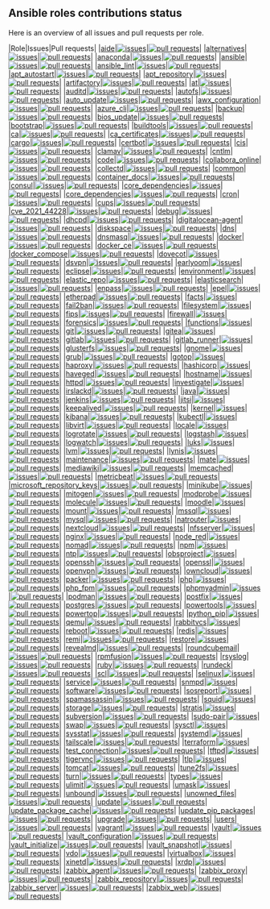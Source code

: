 ## Ansible roles contributions status

Here is an overview of all issues and pull requests per role.

|Role|Issues|Pull requests|
|[aide](https://galaxy.ansible.com/robertdebock/aide)|[![issues](https://img.shields.io/github/issues-raw/robertdebock/ansible-role-aide)](https://github.com/robertdebock/ansible-role-aide/issues)|[![pull requests](https://img.shields.io/github/issues-pr/robertdebock/ansible-role-aide)](https://github.com/robertdebock/ansible-role-aide/pulls)|
|[alternatives](https://galaxy.ansible.com/robertdebock/alternatives)|[![issues](https://img.shields.io/github/issues-raw/robertdebock/ansible-role-alternatives)](https://github.com/robertdebock/ansible-role-alternatives/issues)|[![pull requests](https://img.shields.io/github/issues-pr/robertdebock/ansible-role-alternatives)](https://github.com/robertdebock/ansible-role-alternatives/pulls)|
|[anaconda](https://galaxy.ansible.com/robertdebock/anaconda)|[![issues](https://img.shields.io/github/issues-raw/robertdebock/ansible-role-anaconda)](https://github.com/robertdebock/ansible-role-anaconda/issues)|[![pull requests](https://img.shields.io/github/issues-pr/robertdebock/ansible-role-anaconda)](https://github.com/robertdebock/ansible-role-anaconda/pulls)|
|[ansible](https://galaxy.ansible.com/robertdebock/ansible)|[![issues](https://img.shields.io/github/issues-raw/robertdebock/ansible-role-ansible)](https://github.com/robertdebock/ansible-role-ansible/issues)|[![pull requests](https://img.shields.io/github/issues-pr/robertdebock/ansible-role-ansible)](https://github.com/robertdebock/ansible-role-ansible/pulls)|
|[ansible_lint](https://galaxy.ansible.com/robertdebock/ansible_lint)|[![issues](https://img.shields.io/github/issues-raw/robertdebock/ansible-role-ansible_lint)](https://github.com/robertdebock/ansible-role-ansible_lint/issues)|[![pull requests](https://img.shields.io/github/issues-pr/robertdebock/ansible-role-ansible_lint)](https://github.com/robertdebock/ansible-role-ansible_lint/pulls)|
|[apt_autostart](https://galaxy.ansible.com/robertdebock/apt_autostart)|[![issues](https://img.shields.io/github/issues-raw/robertdebock/ansible-role-apt_autostart)](https://github.com/robertdebock/ansible-role-apt_autostart/issues)|[![pull requests](https://img.shields.io/github/issues-pr/robertdebock/ansible-role-apt_autostart)](https://github.com/robertdebock/ansible-role-apt_autostart/pulls)|
|[apt_repository](https://galaxy.ansible.com/robertdebock/apt_repository)|[![issues](https://img.shields.io/github/issues-raw/robertdebock/ansible-role-apt_repository)](https://github.com/robertdebock/ansible-role-apt_repository/issues)|[![pull requests](https://img.shields.io/github/issues-pr/robertdebock/ansible-role-apt_repository)](https://github.com/robertdebock/ansible-role-apt_repository/pulls)|
|[artifactory](https://galaxy.ansible.com/robertdebock/artifactory)|[![issues](https://img.shields.io/github/issues-raw/robertdebock/ansible-role-artifactory)](https://github.com/robertdebock/ansible-role-artifactory/issues)|[![pull requests](https://img.shields.io/github/issues-pr/robertdebock/ansible-role-artifactory)](https://github.com/robertdebock/ansible-role-artifactory/pulls)|
|[at](https://galaxy.ansible.com/robertdebock/at)|[![issues](https://img.shields.io/github/issues-raw/robertdebock/ansible-role-at)](https://github.com/robertdebock/ansible-role-at/issues)|[![pull requests](https://img.shields.io/github/issues-pr/robertdebock/ansible-role-at)](https://github.com/robertdebock/ansible-role-at/pulls)|
|[auditd](https://galaxy.ansible.com/robertdebock/auditd)|[![issues](https://img.shields.io/github/issues-raw/robertdebock/ansible-role-auditd)](https://github.com/robertdebock/ansible-role-auditd/issues)|[![pull requests](https://img.shields.io/github/issues-pr/robertdebock/ansible-role-auditd)](https://github.com/robertdebock/ansible-role-auditd/pulls)|
|[autofs](https://galaxy.ansible.com/robertdebock/autofs)|[![issues](https://img.shields.io/github/issues-raw/robertdebock/ansible-role-autofs)](https://github.com/robertdebock/ansible-role-autofs/issues)|[![pull requests](https://img.shields.io/github/issues-pr/robertdebock/ansible-role-autofs)](https://github.com/robertdebock/ansible-role-autofs/pulls)|
|[auto_update](https://galaxy.ansible.com/robertdebock/auto_update)|[![issues](https://img.shields.io/github/issues-raw/robertdebock/ansible-role-auto_update)](https://github.com/robertdebock/ansible-role-auto_update/issues)|[![pull requests](https://img.shields.io/github/issues-pr/robertdebock/ansible-role-auto_update)](https://github.com/robertdebock/ansible-role-auto_update/pulls)|
|[awx_configuration](https://galaxy.ansible.com/robertdebock/awx_configuration)|[![issues](https://img.shields.io/github/issues-raw/robertdebock/ansible-role-awx_configuration)](https://github.com/robertdebock/ansible-role-awx_configuration/issues)|[![pull requests](https://img.shields.io/github/issues-pr/robertdebock/ansible-role-awx_configuration)](https://github.com/robertdebock/ansible-role-awx_configuration/pulls)|
|[azure_cli](https://galaxy.ansible.com/robertdebock/azure_cli)|[![issues](https://img.shields.io/github/issues-raw/robertdebock/ansible-role-azure_cli)](https://github.com/robertdebock/ansible-role-azure_cli/issues)|[![pull requests](https://img.shields.io/github/issues-pr/robertdebock/ansible-role-azure_cli)](https://github.com/robertdebock/ansible-role-azure_cli/pulls)|
|[backup](https://galaxy.ansible.com/robertdebock/backup)|[![issues](https://img.shields.io/github/issues-raw/robertdebock/ansible-role-backup)](https://github.com/robertdebock/ansible-role-backup/issues)|[![pull requests](https://img.shields.io/github/issues-pr/robertdebock/ansible-role-backup)](https://github.com/robertdebock/ansible-role-backup/pulls)|
|[bios_update](https://galaxy.ansible.com/robertdebock/bios_update)|[![issues](https://img.shields.io/github/issues-raw/robertdebock/ansible-role-bios_update)](https://github.com/robertdebock/ansible-role-bios_update/issues)|[![pull requests](https://img.shields.io/github/issues-pr/robertdebock/ansible-role-bios_update)](https://github.com/robertdebock/ansible-role-bios_update/pulls)|
|[bootstrap](https://galaxy.ansible.com/robertdebock/bootstrap)|[![issues](https://img.shields.io/github/issues-raw/robertdebock/ansible-role-bootstrap)](https://github.com/robertdebock/ansible-role-bootstrap/issues)|[![pull requests](https://img.shields.io/github/issues-pr/robertdebock/ansible-role-bootstrap)](https://github.com/robertdebock/ansible-role-bootstrap/pulls)|
|[buildtools](https://galaxy.ansible.com/robertdebock/buildtools)|[![issues](https://img.shields.io/github/issues-raw/robertdebock/ansible-role-buildtools)](https://github.com/robertdebock/ansible-role-buildtools/issues)|[![pull requests](https://img.shields.io/github/issues-pr/robertdebock/ansible-role-buildtools)](https://github.com/robertdebock/ansible-role-buildtools/pulls)|
|[ca](https://galaxy.ansible.com/robertdebock/ca)|[![issues](https://img.shields.io/github/issues-raw/robertdebock/ansible-role-ca)](https://github.com/robertdebock/ansible-role-ca/issues)|[![pull requests](https://img.shields.io/github/issues-pr/robertdebock/ansible-role-ca)](https://github.com/robertdebock/ansible-role-ca/pulls)|
|[ca_certificates](https://galaxy.ansible.com/robertdebock/ca_certificates)|[![issues](https://img.shields.io/github/issues-raw/robertdebock/ansible-role-ca_certificates)](https://github.com/robertdebock/ansible-role-ca_certificates/issues)|[![pull requests](https://img.shields.io/github/issues-pr/robertdebock/ansible-role-ca_certificates)](https://github.com/robertdebock/ansible-role-ca_certificates/pulls)|
|[cargo](https://galaxy.ansible.com/robertdebock/cargo)|[![issues](https://img.shields.io/github/issues-raw/robertdebock/ansible-role-cargo)](https://github.com/robertdebock/ansible-role-cargo/issues)|[![pull requests](https://img.shields.io/github/issues-pr/robertdebock/ansible-role-cargo)](https://github.com/robertdebock/ansible-role-cargo/pulls)|
|[certbot](https://galaxy.ansible.com/robertdebock/certbot)|[![issues](https://img.shields.io/github/issues-raw/robertdebock/ansible-role-certbot)](https://github.com/robertdebock/ansible-role-certbot/issues)|[![pull requests](https://img.shields.io/github/issues-pr/robertdebock/ansible-role-certbot)](https://github.com/robertdebock/ansible-role-certbot/pulls)|
|[cis](https://galaxy.ansible.com/robertdebock/cis)|[![issues](https://img.shields.io/github/issues-raw/robertdebock/ansible-role-cis)](https://github.com/robertdebock/ansible-role-cis/issues)|[![pull requests](https://img.shields.io/github/issues-pr/robertdebock/ansible-role-cis)](https://github.com/robertdebock/ansible-role-cis/pulls)|
|[clamav](https://galaxy.ansible.com/robertdebock/clamav)|[![issues](https://img.shields.io/github/issues-raw/robertdebock/ansible-role-clamav)](https://github.com/robertdebock/ansible-role-clamav/issues)|[![pull requests](https://img.shields.io/github/issues-pr/robertdebock/ansible-role-clamav)](https://github.com/robertdebock/ansible-role-clamav/pulls)|
|[cntlm](https://galaxy.ansible.com/robertdebock/cntlm)|[![issues](https://img.shields.io/github/issues-raw/robertdebock/ansible-role-cntlm)](https://github.com/robertdebock/ansible-role-cntlm/issues)|[![pull requests](https://img.shields.io/github/issues-pr/robertdebock/ansible-role-cntlm)](https://github.com/robertdebock/ansible-role-cntlm/pulls)|
|[code](https://galaxy.ansible.com/robertdebock/code)|[![issues](https://img.shields.io/github/issues-raw/robertdebock/ansible-role-code)](https://github.com/robertdebock/ansible-role-code/issues)|[![pull requests](https://img.shields.io/github/issues-pr/robertdebock/ansible-role-code)](https://github.com/robertdebock/ansible-role-code/pulls)|
|[collabora_online](https://galaxy.ansible.com/robertdebock/collabora_online)|[![issues](https://img.shields.io/github/issues-raw/robertdebock/ansible-role-collabora_online)](https://github.com/robertdebock/ansible-role-collabora_online/issues)|[![pull requests](https://img.shields.io/github/issues-pr/robertdebock/ansible-role-collabora_online)](https://github.com/robertdebock/ansible-role-collabora_online/pulls)|
|[collectd](https://galaxy.ansible.com/robertdebock/collectd)|[![issues](https://img.shields.io/github/issues-raw/robertdebock/ansible-role-collectd)](https://github.com/robertdebock/ansible-role-collectd/issues)|[![pull requests](https://img.shields.io/github/issues-pr/robertdebock/ansible-role-collectd)](https://github.com/robertdebock/ansible-role-collectd/pulls)|
|[common](https://galaxy.ansible.com/robertdebock/common)|[![issues](https://img.shields.io/github/issues-raw/robertdebock/ansible-role-common)](https://github.com/robertdebock/ansible-role-common/issues)|[![pull requests](https://img.shields.io/github/issues-pr/robertdebock/ansible-role-common)](https://github.com/robertdebock/ansible-role-common/pulls)|
|[container_docs](https://galaxy.ansible.com/robertdebock/container_docs)|[![issues](https://img.shields.io/github/issues-raw/robertdebock/ansible-role-container_docs)](https://github.com/robertdebock/ansible-role-container_docs/issues)|[![pull requests](https://img.shields.io/github/issues-pr/robertdebock/ansible-role-container_docs)](https://github.com/robertdebock/ansible-role-container_docs/pulls)|
|[consul](https://galaxy.ansible.com/robertdebock/consul)|[![issues](https://img.shields.io/github/issues-raw/robertdebock/ansible-role-consul)](https://github.com/robertdebock/ansible-role-consul/issues)|[![pull requests](https://img.shields.io/github/issues-pr/robertdebock/ansible-role-consul)](https://github.com/robertdebock/ansible-role-consul/pulls)|
|[core_dependencies](https://galaxy.ansible.com/robertdebock/core_dependencies)|[![issues](https://img.shields.io/github/issues-raw/robertdebock/ansible-role-core_dependencies)](https://github.com/robertdebock/ansible-role-core_dependencies/issues)|[![pull requests](https://img.shields.io/github/issues-pr/robertdebock/ansible-role-core_dependencies)](https://github.com/robertdebock/ansible-role-core_dependencies/pulls)|
|[core_dependencies](https://galaxy.ansible.com/robertdebock/core_dependencies)|[![issues](https://img.shields.io/github/issues-raw/robertdebock/ansible-role-core_dependencies)](https://github.com/robertdebock/ansible-role-core_dependencies/issues)|[![pull requests](https://img.shields.io/github/issues-pr/robertdebock/ansible-role-core_dependencies)](https://github.com/robertdebock/ansible-role-core_dependencies/pulls)|
|[cron](https://galaxy.ansible.com/robertdebock/cron)|[![issues](https://img.shields.io/github/issues-raw/robertdebock/ansible-role-cron)](https://github.com/robertdebock/ansible-role-cron/issues)|[![pull requests](https://img.shields.io/github/issues-pr/robertdebock/ansible-role-cron)](https://github.com/robertdebock/ansible-role-cron/pulls)|
|[cups](https://galaxy.ansible.com/robertdebock/cups)|[![issues](https://img.shields.io/github/issues-raw/robertdebock/ansible-role-cups)](https://github.com/robertdebock/ansible-role-cups/issues)|[![pull requests](https://img.shields.io/github/issues-pr/robertdebock/ansible-role-cups)](https://github.com/robertdebock/ansible-role-cups/pulls)|
|[cve_2021_44228](https://galaxy.ansible.com/robertdebock/cve_2021_44228)|[![issues](https://img.shields.io/github/issues-raw/robertdebock/ansible-role-cve_2021_44228)](https://github.com/robertdebock/ansible-role-cve_2021_44228/issues)|[![pull requests](https://img.shields.io/github/issues-pr/robertdebock/ansible-role-cve_2021_44228)](https://github.com/robertdebock/ansible-role-cve_2021_44228/pulls)|
|[debug](https://galaxy.ansible.com/robertdebock/debug)|[![issues](https://img.shields.io/github/issues-raw/robertdebock/ansible-role-debug)](https://github.com/robertdebock/ansible-role-debug/issues)|[![pull requests](https://img.shields.io/github/issues-pr/robertdebock/ansible-role-debug)](https://github.com/robertdebock/ansible-role-debug/pulls)|
|[dhcpd](https://galaxy.ansible.com/robertdebock/dhcpd)|[![issues](https://img.shields.io/github/issues-raw/robertdebock/ansible-role-dhcpd)](https://github.com/robertdebock/ansible-role-dhcpd/issues)|[![pull requests](https://img.shields.io/github/issues-pr/robertdebock/ansible-role-dhcpd)](https://github.com/robertdebock/ansible-role-dhcpd/pulls)|
|[digitalocean-agent](https://galaxy.ansible.com/robertdebock/digitalocean-agent)|[![issues](https://img.shields.io/github/issues-raw/robertdebock/ansible-role-digitalocean-agent)](https://github.com/robertdebock/ansible-role-digitalocean-agent/issues)|[![pull requests](https://img.shields.io/github/issues-pr/robertdebock/ansible-role-digitalocean-agent)](https://github.com/robertdebock/ansible-role-digitalocean-agent/pulls)|
|[diskspace](https://galaxy.ansible.com/robertdebock/diskspace)|[![issues](https://img.shields.io/github/issues-raw/robertdebock/ansible-role-diskspace)](https://github.com/robertdebock/ansible-role-diskspace/issues)|[![pull requests](https://img.shields.io/github/issues-pr/robertdebock/ansible-role-diskspace)](https://github.com/robertdebock/ansible-role-diskspace/pulls)|
|[dns](https://galaxy.ansible.com/robertdebock/dns)|[![issues](https://img.shields.io/github/issues-raw/robertdebock/ansible-role-dns)](https://github.com/robertdebock/ansible-role-dns/issues)|[![pull requests](https://img.shields.io/github/issues-pr/robertdebock/ansible-role-dns)](https://github.com/robertdebock/ansible-role-dns/pulls)|
|[dnsmasq](https://galaxy.ansible.com/robertdebock/dnsmasq)|[![issues](https://img.shields.io/github/issues-raw/robertdebock/ansible-role-dnsmasq)](https://github.com/robertdebock/ansible-role-dnsmasq/issues)|[![pull requests](https://img.shields.io/github/issues-pr/robertdebock/ansible-role-dnsmasq)](https://github.com/robertdebock/ansible-role-dnsmasq/pulls)|
|[docker](https://galaxy.ansible.com/robertdebock/docker)|[![issues](https://img.shields.io/github/issues-raw/robertdebock/ansible-role-docker)](https://github.com/robertdebock/ansible-role-docker/issues)|[![pull requests](https://img.shields.io/github/issues-pr/robertdebock/ansible-role-docker)](https://github.com/robertdebock/ansible-role-docker/pulls)|
|[docker_ce](https://galaxy.ansible.com/robertdebock/docker_ce)|[![issues](https://img.shields.io/github/issues-raw/robertdebock/ansible-role-docker_ce)](https://github.com/robertdebock/ansible-role-docker_ce/issues)|[![pull requests](https://img.shields.io/github/issues-pr/robertdebock/ansible-role-docker_ce)](https://github.com/robertdebock/ansible-role-docker_ce/pulls)|
|[docker_compose](https://galaxy.ansible.com/robertdebock/docker_compose)|[![issues](https://img.shields.io/github/issues-raw/robertdebock/ansible-role-docker_compose)](https://github.com/robertdebock/ansible-role-docker_compose/issues)|[![pull requests](https://img.shields.io/github/issues-pr/robertdebock/ansible-role-docker_compose)](https://github.com/robertdebock/ansible-role-docker_compose/pulls)|
|[dovecot](https://galaxy.ansible.com/robertdebock/dovecot)|[![issues](https://img.shields.io/github/issues-raw/robertdebock/ansible-role-dovecot)](https://github.com/robertdebock/ansible-role-dovecot/issues)|[![pull requests](https://img.shields.io/github/issues-pr/robertdebock/ansible-role-dovecot)](https://github.com/robertdebock/ansible-role-dovecot/pulls)|
|[dsvpn](https://galaxy.ansible.com/robertdebock/dsvpn)|[![issues](https://img.shields.io/github/issues-raw/robertdebock/ansible-role-dsvpn)](https://github.com/robertdebock/ansible-role-dsvpn/issues)|[![pull requests](https://img.shields.io/github/issues-pr/robertdebock/ansible-role-dsvpn)](https://github.com/robertdebock/ansible-role-dsvpn/pulls)|
|[earlyoom](https://galaxy.ansible.com/robertdebock/earlyoom)|[![issues](https://img.shields.io/github/issues-raw/robertdebock/ansible-role-earlyoom)](https://github.com/robertdebock/ansible-role-earlyoom/issues)|[![pull requests](https://img.shields.io/github/issues-pr/robertdebock/ansible-role-earlyoom)](https://github.com/robertdebock/ansible-role-earlyoom/pulls)|
|[eclipse](https://galaxy.ansible.com/robertdebock/eclipse)|[![issues](https://img.shields.io/github/issues-raw/robertdebock/ansible-role-eclipse)](https://github.com/robertdebock/ansible-role-eclipse/issues)|[![pull requests](https://img.shields.io/github/issues-pr/robertdebock/ansible-role-eclipse)](https://github.com/robertdebock/ansible-role-eclipse/pulls)|
|[environment](https://galaxy.ansible.com/robertdebock/environment)|[![issues](https://img.shields.io/github/issues-raw/robertdebock/ansible-role-environment)](https://github.com/robertdebock/ansible-role-environment/issues)|[![pull requests](https://img.shields.io/github/issues-pr/robertdebock/ansible-role-environment)](https://github.com/robertdebock/ansible-role-environment/pulls)|
|[elastic_repo](https://galaxy.ansible.com/robertdebock/elastic_repo)|[![issues](https://img.shields.io/github/issues-raw/robertdebock/ansible-role-elastic_repo)](https://github.com/robertdebock/ansible-role-elastic_repo/issues)|[![pull requests](https://img.shields.io/github/issues-pr/robertdebock/ansible-role-elastic_repo)](https://github.com/robertdebock/ansible-role-elastic_repo/pulls)|
|[elasticsearch](https://galaxy.ansible.com/robertdebock/elasticsearch)|[![issues](https://img.shields.io/github/issues-raw/robertdebock/ansible-role-elasticsearch)](https://github.com/robertdebock/ansible-role-elasticsearch/issues)|[![pull requests](https://img.shields.io/github/issues-pr/robertdebock/ansible-role-elasticsearch)](https://github.com/robertdebock/ansible-role-elasticsearch/pulls)|
|[enpass](https://galaxy.ansible.com/robertdebock/enpass)|[![issues](https://img.shields.io/github/issues-raw/robertdebock/ansible-role-enpass)](https://github.com/robertdebock/ansible-role-enpass/issues)|[![pull requests](https://img.shields.io/github/issues-pr/robertdebock/ansible-role-enpass)](https://github.com/robertdebock/ansible-role-enpass/pulls)|
|[epel](https://galaxy.ansible.com/robertdebock/epel)|[![issues](https://img.shields.io/github/issues-raw/robertdebock/ansible-role-epel)](https://github.com/robertdebock/ansible-role-epel/issues)|[![pull requests](https://img.shields.io/github/issues-pr/robertdebock/ansible-role-epel)](https://github.com/robertdebock/ansible-role-epel/pulls)|
|[etherpad](https://galaxy.ansible.com/robertdebock/etherpad)|[![issues](https://img.shields.io/github/issues-raw/robertdebock/ansible-role-etherpad)](https://github.com/robertdebock/ansible-role-etherpad/issues)|[![pull requests](https://img.shields.io/github/issues-pr/robertdebock/ansible-role-etherpad)](https://github.com/robertdebock/ansible-role-etherpad/pulls)|
|[facts](https://galaxy.ansible.com/robertdebock/facts)|[![issues](https://img.shields.io/github/issues-raw/robertdebock/ansible-role-facts)](https://github.com/robertdebock/ansible-role-facts/issues)|[![pull requests](https://img.shields.io/github/issues-pr/robertdebock/ansible-role-facts)](https://github.com/robertdebock/ansible-role-facts/pulls)|
|[fail2ban](https://galaxy.ansible.com/robertdebock/fail2ban)|[![issues](https://img.shields.io/github/issues-raw/robertdebock/ansible-role-fail2ban)](https://github.com/robertdebock/ansible-role-fail2ban/issues)|[![pull requests](https://img.shields.io/github/issues-pr/robertdebock/ansible-role-fail2ban)](https://github.com/robertdebock/ansible-role-fail2ban/pulls)|
|[filesystem](https://galaxy.ansible.com/robertdebock/filesystem)|[![issues](https://img.shields.io/github/issues-raw/robertdebock/ansible-role-filesystem)](https://github.com/robertdebock/ansible-role-filesystem/issues)|[![pull requests](https://img.shields.io/github/issues-pr/robertdebock/ansible-role-filesystem)](https://github.com/robertdebock/ansible-role-filesystem/pulls)|
|[fips](https://galaxy.ansible.com/robertdebock/fips)|[![issues](https://img.shields.io/github/issues-raw/robertdebock/ansible-role-fips)](https://github.com/robertdebock/ansible-role-fips/issues)|[![pull requests](https://img.shields.io/github/issues-pr/robertdebock/ansible-role-fips)](https://github.com/robertdebock/ansible-role-fips/pulls)|
|[firewall](https://galaxy.ansible.com/robertdebock/firewall)|[![issues](https://img.shields.io/github/issues-raw/robertdebock/ansible-role-firewall)](https://github.com/robertdebock/ansible-role-firewall/issues)|[![pull requests](https://img.shields.io/github/issues-pr/robertdebock/ansible-role-firewall)](https://github.com/robertdebock/ansible-role-firewall/pulls)|
|[forensics](https://galaxy.ansible.com/robertdebock/forensics)|[![issues](https://img.shields.io/github/issues-raw/robertdebock/ansible-role-forensics)](https://github.com/robertdebock/ansible-role-forensics/issues)|[![pull requests](https://img.shields.io/github/issues-pr/robertdebock/ansible-role-forensics)](https://github.com/robertdebock/ansible-role-forensics/pulls)|
|[functions](https://galaxy.ansible.com/robertdebock/functions)|[![issues](https://img.shields.io/github/issues-raw/robertdebock/ansible-role-functions)](https://github.com/robertdebock/ansible-role-functions/issues)|[![pull requests](https://img.shields.io/github/issues-pr/robertdebock/ansible-role-functions)](https://github.com/robertdebock/ansible-role-functions/pulls)|
|[git](https://galaxy.ansible.com/robertdebock/git)|[![issues](https://img.shields.io/github/issues-raw/robertdebock/ansible-role-git)](https://github.com/robertdebock/ansible-role-git/issues)|[![pull requests](https://img.shields.io/github/issues-pr/robertdebock/ansible-role-git)](https://github.com/robertdebock/ansible-role-git/pulls)|
|[gitea](https://galaxy.ansible.com/robertdebock/gitea)|[![issues](https://img.shields.io/github/issues-raw/robertdebock/ansible-role-gitea)](https://github.com/robertdebock/ansible-role-gitea/issues)|[![pull requests](https://img.shields.io/github/issues-pr/robertdebock/ansible-role-gitea)](https://github.com/robertdebock/ansible-role-gitea/pulls)|
|[gitlab](https://galaxy.ansible.com/robertdebock/gitlab)|[![issues](https://img.shields.io/github/issues-raw/robertdebock/ansible-role-gitlab)](https://github.com/robertdebock/ansible-role-gitlab/issues)|[![pull requests](https://img.shields.io/github/issues-pr/robertdebock/ansible-role-gitlab)](https://github.com/robertdebock/ansible-role-gitlab/pulls)|
|[gitlab_runner](https://galaxy.ansible.com/robertdebock/gitlab_runner)|[![issues](https://img.shields.io/github/issues-raw/robertdebock/ansible-role-gitlab_runner)](https://github.com/robertdebock/ansible-role-gitlab_runner/issues)|[![pull requests](https://img.shields.io/github/issues-pr/robertdebock/ansible-role-gitlab_runner)](https://github.com/robertdebock/ansible-role-gitlab_runner/pulls)|
|[glusterfs](https://galaxy.ansible.com/robertdebock/glusterfs)|[![issues](https://img.shields.io/github/issues-raw/robertdebock/ansible-role-glusterfs)](https://github.com/robertdebock/ansible-role-glusterfs/issues)|[![pull requests](https://img.shields.io/github/issues-pr/robertdebock/ansible-role-glusterfs)](https://github.com/robertdebock/ansible-role-glusterfs/pulls)|
|[gnome](https://galaxy.ansible.com/robertdebock/gnome)|[![issues](https://img.shields.io/github/issues-raw/robertdebock/ansible-role-gnome)](https://github.com/robertdebock/ansible-role-gnome/issues)|[![pull requests](https://img.shields.io/github/issues-pr/robertdebock/ansible-role-gnome)](https://github.com/robertdebock/ansible-role-gnome/pulls)|
|[grub](https://galaxy.ansible.com/robertdebock/grub)|[![issues](https://img.shields.io/github/issues-raw/robertdebock/ansible-role-grub)](https://github.com/robertdebock/ansible-role-grub/issues)|[![pull requests](https://img.shields.io/github/issues-pr/robertdebock/ansible-role-grub)](https://github.com/robertdebock/ansible-role-grub/pulls)|
|[gotop](https://galaxy.ansible.com/robertdebock/gotop)|[![issues](https://img.shields.io/github/issues-raw/robertdebock/ansible-role-gotop)](https://github.com/robertdebock/ansible-role-gotop/issues)|[![pull requests](https://img.shields.io/github/issues-pr/robertdebock/ansible-role-gotop)](https://github.com/robertdebock/ansible-role-gotop/pulls)|
|[haproxy](https://galaxy.ansible.com/robertdebock/haproxy)|[![issues](https://img.shields.io/github/issues-raw/robertdebock/ansible-role-haproxy)](https://github.com/robertdebock/ansible-role-haproxy/issues)|[![pull requests](https://img.shields.io/github/issues-pr/robertdebock/ansible-role-haproxy)](https://github.com/robertdebock/ansible-role-haproxy/pulls)|
|[hashicorp](https://galaxy.ansible.com/robertdebock/hashicorp)|[![issues](https://img.shields.io/github/issues-raw/robertdebock/ansible-role-hashicorp)](https://github.com/robertdebock/ansible-role-hashicorp/issues)|[![pull requests](https://img.shields.io/github/issues-pr/robertdebock/ansible-role-hashicorp)](https://github.com/robertdebock/ansible-role-hashicorp/pulls)|
|[haveged](https://galaxy.ansible.com/robertdebock/haveged)|[![issues](https://img.shields.io/github/issues-raw/robertdebock/ansible-role-haveged)](https://github.com/robertdebock/ansible-role-haveged/issues)|[![pull requests](https://img.shields.io/github/issues-pr/robertdebock/ansible-role-haveged)](https://github.com/robertdebock/ansible-role-haveged/pulls)|
|[hostname](https://galaxy.ansible.com/robertdebock/hostname)|[![issues](https://img.shields.io/github/issues-raw/robertdebock/ansible-role-hostname)](https://github.com/robertdebock/ansible-role-hostname/issues)|[![pull requests](https://img.shields.io/github/issues-pr/robertdebock/ansible-role-hostname)](https://github.com/robertdebock/ansible-role-hostname/pulls)|
|[httpd](https://galaxy.ansible.com/robertdebock/httpd)|[![issues](https://img.shields.io/github/issues-raw/robertdebock/ansible-role-httpd)](https://github.com/robertdebock/ansible-role-httpd/issues)|[![pull requests](https://img.shields.io/github/issues-pr/robertdebock/ansible-role-httpd)](https://github.com/robertdebock/ansible-role-httpd/pulls)|
|[investigate](https://galaxy.ansible.com/robertdebock/investigate)|[![issues](https://img.shields.io/github/issues-raw/robertdebock/ansible-role-investigate)](https://github.com/robertdebock/ansible-role-investigate/issues)|[![pull requests](https://img.shields.io/github/issues-pr/robertdebock/ansible-role-investigate)](https://github.com/robertdebock/ansible-role-investigate/pulls)|
|[irslackd](https://galaxy.ansible.com/robertdebock/irslackd)|[![issues](https://img.shields.io/github/issues-raw/robertdebock/ansible-role-irslackd)](https://github.com/robertdebock/ansible-role-irslackd/issues)|[![pull requests](https://img.shields.io/github/issues-pr/robertdebock/ansible-role-irslackd)](https://github.com/robertdebock/ansible-role-irslackd/pulls)|
|[java](https://galaxy.ansible.com/robertdebock/java)|[![issues](https://img.shields.io/github/issues-raw/robertdebock/ansible-role-java)](https://github.com/robertdebock/ansible-role-java/issues)|[![pull requests](https://img.shields.io/github/issues-pr/robertdebock/ansible-role-java)](https://github.com/robertdebock/ansible-role-java/pulls)|
|[jenkins](https://galaxy.ansible.com/robertdebock/jenkins)|[![issues](https://img.shields.io/github/issues-raw/robertdebock/ansible-role-jenkins)](https://github.com/robertdebock/ansible-role-jenkins/issues)|[![pull requests](https://img.shields.io/github/issues-pr/robertdebock/ansible-role-jenkins)](https://github.com/robertdebock/ansible-role-jenkins/pulls)|
|[jitsi](https://galaxy.ansible.com/robertdebock/jitsi)|[![issues](https://img.shields.io/github/issues-raw/robertdebock/ansible-role-jitsi)](https://github.com/robertdebock/ansible-role-jitsi/issues)|[![pull requests](https://img.shields.io/github/issues-pr/robertdebock/ansible-role-jitsi)](https://github.com/robertdebock/ansible-role-jitsi/pulls)|
|[keepalived](https://galaxy.ansible.com/robertdebock/keepalived)|[![issues](https://img.shields.io/github/issues-raw/robertdebock/ansible-role-keepalived)](https://github.com/robertdebock/ansible-role-keepalived/issues)|[![pull requests](https://img.shields.io/github/issues-pr/robertdebock/ansible-role-keepalived)](https://github.com/robertdebock/ansible-role-keepalived/pulls)|
|[kernel](https://galaxy.ansible.com/robertdebock/kernel)|[![issues](https://img.shields.io/github/issues-raw/robertdebock/ansible-role-kernel)](https://github.com/robertdebock/ansible-role-kernel/issues)|[![pull requests](https://img.shields.io/github/issues-pr/robertdebock/ansible-role-kernel)](https://github.com/robertdebock/ansible-role-kernel/pulls)|
|[kibana](https://galaxy.ansible.com/robertdebock/kibana)|[![issues](https://img.shields.io/github/issues-raw/robertdebock/ansible-role-kibana)](https://github.com/robertdebock/ansible-role-kibana/issues)|[![pull requests](https://img.shields.io/github/issues-pr/robertdebock/ansible-role-kibana)](https://github.com/robertdebock/ansible-role-kibana/pulls)|
|[kubectl](https://galaxy.ansible.com/robertdebock/kubectl)|[![issues](https://img.shields.io/github/issues-raw/robertdebock/ansible-role-kubectl)](https://github.com/robertdebock/ansible-role-kubectl/issues)|[![pull requests](https://img.shields.io/github/issues-pr/robertdebock/ansible-role-kubectl)](https://github.com/robertdebock/ansible-role-kubectl/pulls)|
|[libvirt](https://galaxy.ansible.com/robertdebock/libvirt)|[![issues](https://img.shields.io/github/issues-raw/robertdebock/ansible-role-libvirt)](https://github.com/robertdebock/ansible-role-libvirt/issues)|[![pull requests](https://img.shields.io/github/issues-pr/robertdebock/ansible-role-libvirt)](https://github.com/robertdebock/ansible-role-libvirt/pulls)|
|[locale](https://galaxy.ansible.com/robertdebock/locale)|[![issues](https://img.shields.io/github/issues-raw/robertdebock/ansible-role-locale)](https://github.com/robertdebock/ansible-role-locale/issues)|[![pull requests](https://img.shields.io/github/issues-pr/robertdebock/ansible-role-locale)](https://github.com/robertdebock/ansible-role-locale/pulls)|
|[logrotate](https://galaxy.ansible.com/robertdebock/logrotate)|[![issues](https://img.shields.io/github/issues-raw/robertdebock/ansible-role-logrotate)](https://github.com/robertdebock/ansible-role-logrotate/issues)|[![pull requests](https://img.shields.io/github/issues-pr/robertdebock/ansible-role-logrotate)](https://github.com/robertdebock/ansible-role-logrotate/pulls)|
|[logstash](https://galaxy.ansible.com/robertdebock/logstash)|[![issues](https://img.shields.io/github/issues-raw/robertdebock/ansible-role-logstash)](https://github.com/robertdebock/ansible-role-logstash/issues)|[![pull requests](https://img.shields.io/github/issues-pr/robertdebock/ansible-role-logstash)](https://github.com/robertdebock/ansible-role-logstash/pulls)|
|[logwatch](https://galaxy.ansible.com/robertdebock/logwatch)|[![issues](https://img.shields.io/github/issues-raw/robertdebock/ansible-role-logwatch)](https://github.com/robertdebock/ansible-role-logwatch/issues)|[![pull requests](https://img.shields.io/github/issues-pr/robertdebock/ansible-role-logwatch)](https://github.com/robertdebock/ansible-role-logwatch/pulls)|
|[luks](https://galaxy.ansible.com/robertdebock/luks)|[![issues](https://img.shields.io/github/issues-raw/robertdebock/ansible-role-luks)](https://github.com/robertdebock/ansible-role-luks/issues)|[![pull requests](https://img.shields.io/github/issues-pr/robertdebock/ansible-role-luks)](https://github.com/robertdebock/ansible-role-luks/pulls)|
|[lvm](https://galaxy.ansible.com/robertdebock/lvm)|[![issues](https://img.shields.io/github/issues-raw/robertdebock/ansible-role-lvm)](https://github.com/robertdebock/ansible-role-lvm/issues)|[![pull requests](https://img.shields.io/github/issues-pr/robertdebock/ansible-role-lvm)](https://github.com/robertdebock/ansible-role-lvm/pulls)|
|[lynis](https://galaxy.ansible.com/robertdebock/lynis)|[![issues](https://img.shields.io/github/issues-raw/robertdebock/ansible-role-lynis)](https://github.com/robertdebock/ansible-role-lynis/issues)|[![pull requests](https://img.shields.io/github/issues-pr/robertdebock/ansible-role-lynis)](https://github.com/robertdebock/ansible-role-lynis/pulls)|
|[maintenance](https://galaxy.ansible.com/robertdebock/maintenance)|[![issues](https://img.shields.io/github/issues-raw/robertdebock/ansible-role-maintenance)](https://github.com/robertdebock/ansible-role-maintenance/issues)|[![pull requests](https://img.shields.io/github/issues-pr/robertdebock/ansible-role-maintenance)](https://github.com/robertdebock/ansible-role-maintenance/pulls)|
|[mate](https://galaxy.ansible.com/robertdebock/mate)|[![issues](https://img.shields.io/github/issues-raw/robertdebock/ansible-role-mate)](https://github.com/robertdebock/ansible-role-mate/issues)|[![pull requests](https://img.shields.io/github/issues-pr/robertdebock/ansible-role-maintenance)](https://github.com/robertdebock/ansible-role-mate/pulls)|
|[mediawiki](https://galaxy.ansible.com/robertdebock/mediawiki)|[![issues](https://img.shields.io/github/issues-raw/robertdebock/ansible-role-mediawiki)](https://github.com/robertdebock/ansible-role-mediawiki/issues)|[![pull requests](https://img.shields.io/github/issues-pr/robertdebock/ansible-role-mediawiki)](https://github.com/robertdebock/ansible-role-mediawiki/pulls)|
|[memcached](https://galaxy.ansible.com/robertdebock/memcached)|[![issues](https://img.shields.io/github/issues-raw/robertdebock/ansible-role-memcached)](https://github.com/robertdebock/ansible-role-memcached/issues)|[![pull requests](https://img.shields.io/github/issues-pr/robertdebock/ansible-role-memcached)](https://github.com/robertdebock/ansible-role-memcached/pulls)|
|[metricbeat](https://galaxy.ansible.com/robertdebock/metricbeat)|[![issues](https://img.shields.io/github/issues-raw/robertdebock/ansible-role-metricbeat)](https://github.com/robertdebock/ansible-role-metricbeat/issues)|[![pull requests](https://img.shields.io/github/issues-pr/robertdebock/ansible-role-metricbeat)](https://github.com/robertdebock/ansible-role-metricbeat/pulls)|
|[microsoft_repository_keys](https://galaxy.ansible.com/robertdebock/microsoft_repository_keys)|[![issues](https://img.shields.io/github/issues-raw/robertdebock/ansible-role-microsoft_repository_keys)](https://github.com/robertdebock/ansible-role-microsoft_repository_keys/issues)|[![pull requests](https://img.shields.io/github/issues-pr/robertdebock/ansible-role-microsoft_repository_keys)](https://github.com/robertdebock/ansible-role-microsoft_repository_keys/pulls)|
|[minikube](https://galaxy.ansible.com/robertdebock/minikube)|[![issues](https://img.shields.io/github/issues-raw/robertdebock/ansible-role-minikube)](https://github.com/robertdebock/ansible-role-minikube/issues)|[![pull requests](https://img.shields.io/github/issues-pr/robertdebock/ansible-role-minikube)](https://github.com/robertdebock/ansible-role-minikube/pulls)|
|[mitogen](https://galaxy.ansible.com/robertdebock/mitogen)|[![issues](https://img.shields.io/github/issues-raw/robertdebock/ansible-role-mitogen)](https://github.com/robertdebock/ansible-role-mitogen/issues)|[![pull requests](https://img.shields.io/github/issues-pr/robertdebock/ansible-role-mitogen)](https://github.com/robertdebock/ansible-role-mitogen/pulls)|
|[modprobe](https://galaxy.ansible.com/robertdebock/modprobe)|[![issues](https://img.shields.io/github/issues-raw/robertdebock/ansible-role-modprobe)](https://github.com/robertdebock/ansible-role-modprobe/issues)|[![pull requests](https://img.shields.io/github/issues-pr/robertdebock/ansible-role-modprobe)](https://github.com/robertdebock/ansible-role-modprobe/pulls)|
|[molecule](https://galaxy.ansible.com/robertdebock/molecule)|[![issues](https://img.shields.io/github/issues-raw/robertdebock/ansible-role-molecule)](https://github.com/robertdebock/ansible-role-molecule/issues)|[![pull requests](https://img.shields.io/github/issues-pr/robertdebock/ansible-role-molecule)](https://github.com/robertdebock/ansible-role-molecule/pulls)|
|[moodle](https://galaxy.ansible.com/robertdebock/moodle)|[![issues](https://img.shields.io/github/issues-raw/robertdebock/ansible-role-moodle)](https://github.com/robertdebock/ansible-role-moodle/issues)|[![pull requests](https://img.shields.io/github/issues-pr/robertdebock/ansible-role-moodle)](https://github.com/robertdebock/ansible-role-moodle/pulls)|
|[mount](https://galaxy.ansible.com/robertdebock/mount)|[![issues](https://img.shields.io/github/issues-raw/robertdebock/ansible-role-mount)](https://github.com/robertdebock/ansible-role-mount/issues)|[![pull requests](https://img.shields.io/github/issues-pr/robertdebock/ansible-role-mount)](https://github.com/robertdebock/ansible-role-mount/pulls)|
|[mssql](https://galaxy.ansible.com/robertdebock/mssql)|[![issues](https://img.shields.io/github/issues-raw/robertdebock/ansible-role-mssql)](https://github.com/robertdebock/ansible-role-mssql/issues)|[![pull requests](https://img.shields.io/github/issues-pr/robertdebock/ansible-role-mssql)](https://github.com/robertdebock/ansible-role-mssql/pulls)|
|[mysql](https://galaxy.ansible.com/robertdebock/mysql)|[![issues](https://img.shields.io/github/issues-raw/robertdebock/ansible-role-mysql)](https://github.com/robertdebock/ansible-role-mysql/issues)|[![pull requests](https://img.shields.io/github/issues-pr/robertdebock/ansible-role-mysql)](https://github.com/robertdebock/ansible-role-mysql/pulls)|
|[natrouter](https://galaxy.ansible.com/robertdebock/natrouter)|[![issues](https://img.shields.io/github/issues-raw/robertdebock/ansible-role-natrouter)](https://github.com/robertdebock/ansible-role-natrouter/issues)|[![pull requests](https://img.shields.io/github/issues-pr/robertdebock/ansible-role-natrouter)](https://github.com/robertdebock/ansible-role-natrouter/pulls)|
|[nextcloud](https://galaxy.ansible.com/robertdebock/nextcloud)|[![issues](https://img.shields.io/github/issues-raw/robertdebock/ansible-role-nextcloud)](https://github.com/robertdebock/ansible-role-nextcloud/issues)|[![pull requests](https://img.shields.io/github/issues-pr/robertdebock/ansible-role-nextcloud)](https://github.com/robertdebock/ansible-role-nextcloud/pulls)|
|[nfsserver](https://galaxy.ansible.com/robertdebock/nfsserver)|[![issues](https://img.shields.io/github/issues-raw/robertdebock/ansible-role-nfsserver)](https://github.com/robertdebock/ansible-role-nfsserver/issues)|[![pull requests](https://img.shields.io/github/issues-pr/robertdebock/ansible-role-nfsserver)](https://github.com/robertdebock/ansible-role-nfsserver/pulls)|
|[nginx](https://galaxy.ansible.com/robertdebock/nginx)|[![issues](https://img.shields.io/github/issues-raw/robertdebock/ansible-role-nginx)](https://github.com/robertdebock/ansible-role-nginx/issues)|[![pull requests](https://img.shields.io/github/issues-pr/robertdebock/ansible-role-nginx)](https://github.com/robertdebock/ansible-role-nginx/pulls)|
|[node_red](https://galaxy.ansible.com/robertdebock/node_red)|[![issues](https://img.shields.io/github/issues-raw/robertdebock/ansible-role-node_red)](https://github.com/robertdebock/ansible-role-node_red/issues)|[![pull requests](https://img.shields.io/github/issues-pr/robertdebock/ansible-role-node_red)](https://github.com/robertdebock/ansible-role-node_red/pulls)|
|[nomad](https://galaxy.ansible.com/robertdebock/nomad)|[![issues](https://img.shields.io/github/issues-raw/robertdebock/ansible-role-nomad)](https://github.com/robertdebock/ansible-role-nomad/issues)|[![pull requests](https://img.shields.io/github/issues-pr/robertdebock/ansible-role-nomad)](https://github.com/robertdebock/ansible-role-nomad/pulls)|
|[npm](https://galaxy.ansible.com/robertdebock/npm)|[![issues](https://img.shields.io/github/issues-raw/robertdebock/ansible-role-npm)](https://github.com/robertdebock/ansible-role-npm/issues)|[![pull requests](https://img.shields.io/github/issues-pr/robertdebock/ansible-role-npm)](https://github.com/robertdebock/ansible-role-npm/pulls)|
|[ntp](https://galaxy.ansible.com/robertdebock/ntp)|[![issues](https://img.shields.io/github/issues-raw/robertdebock/ansible-role-ntp)](https://github.com/robertdebock/ansible-role-ntp/issues)|[![pull requests](https://img.shields.io/github/issues-pr/robertdebock/ansible-role-ntp)](https://github.com/robertdebock/ansible-role-ntp/pulls)|
|[obsproject](https://galaxy.ansible.com/robertdebock/obsproject)|[![issues](https://img.shields.io/github/issues-raw/robertdebock/ansible-role-obsproject)](https://github.com/robertdebock/ansible-role-obsproject/issues)|[![pull requests](https://img.shields.io/github/issues-pr/robertdebock/ansible-role-obsproject)](https://github.com/robertdebock/ansible-role-obsproject/pulls)|
|[openssh](https://galaxy.ansible.com/robertdebock/openssh)|[![issues](https://img.shields.io/github/issues-raw/robertdebock/ansible-role-openssh)](https://github.com/robertdebock/ansible-role-openssh/issues)|[![pull requests](https://img.shields.io/github/issues-pr/robertdebock/ansible-role-openssh)](https://github.com/robertdebock/ansible-role-openssh/pulls)|
|[openssl](https://galaxy.ansible.com/robertdebock/openssl)|[![issues](https://img.shields.io/github/issues-raw/robertdebock/ansible-role-openssl)](https://github.com/robertdebock/ansible-role-openssl/issues)|[![pull requests](https://img.shields.io/github/issues-pr/robertdebock/ansible-role-openssl)](https://github.com/robertdebock/ansible-role-openssl/pulls)|
|[openvpn](https://galaxy.ansible.com/robertdebock/openvpn)|[![issues](https://img.shields.io/github/issues-raw/robertdebock/ansible-role-openvpn)](https://github.com/robertdebock/ansible-role-openvpn/issues)|[![pull requests](https://img.shields.io/github/issues-pr/robertdebock/ansible-role-openvpn)](https://github.com/robertdebock/ansible-role-openvpn/pulls)|
|[owncloud](https://galaxy.ansible.com/robertdebock/owncloud)|[![issues](https://img.shields.io/github/issues-raw/robertdebock/ansible-role-owncloud)](https://github.com/robertdebock/ansible-role-owncloud/issues)|[![pull requests](https://img.shields.io/github/issues-pr/robertdebock/ansible-role-owncloud)](https://github.com/robertdebock/ansible-role-owncloud/pulls)|
|[packer](https://galaxy.ansible.com/robertdebock/packer)|[![issues](https://img.shields.io/github/issues-raw/robertdebock/ansible-role-packer)](https://github.com/robertdebock/ansible-role-packer/issues)|[![pull requests](https://img.shields.io/github/issues-pr/robertdebock/ansible-role-packer)](https://github.com/robertdebock/ansible-role-packer/pulls)|
|[php](https://galaxy.ansible.com/robertdebock/php)|[![issues](https://img.shields.io/github/issues-raw/robertdebock/ansible-role-php)](https://github.com/robertdebock/ansible-role-php/issues)|[![pull requests](https://img.shields.io/github/issues-pr/robertdebock/ansible-role-php)](https://github.com/robertdebock/ansible-role-php/pulls)|
|[php_fpm](https://galaxy.ansible.com/robertdebock/php_fpm)|[![issues](https://img.shields.io/github/issues-raw/robertdebock/ansible-role-php_fpm)](https://github.com/robertdebock/ansible-role-php_fpm/issues)|[![pull requests](https://img.shields.io/github/issues-pr/robertdebock/ansible-role-php_fpm)](https://github.com/robertdebock/ansible-role-php_fpm/pulls)|
|[phpmyadmin](https://galaxy.ansible.com/robertdebock/phpmyadmin)|[![issues](https://img.shields.io/github/issues-raw/robertdebock/ansible-role-phpmyadmin)](https://github.com/robertdebock/ansible-role-phpmyadmin/issues)|[![pull requests](https://img.shields.io/github/issues-pr/robertdebock/ansible-role-phpmyadmin)](https://github.com/robertdebock/ansible-role-phpmyadmin/pulls)|
|[podman](https://galaxy.ansible.com/robertdebock/podman)|[![issues](https://img.shields.io/github/issues-raw/robertdebock/ansible-role-podman)](https://github.com/robertdebock/ansible-role-podman/issues)|[![pull requests](https://img.shields.io/github/issues-pr/robertdebock/ansible-role-podman)](https://github.com/robertdebock/ansible-role-podman/pulls)|
|[postfix](https://galaxy.ansible.com/robertdebock/postfix)|[![issues](https://img.shields.io/github/issues-raw/robertdebock/ansible-role-postfix)](https://github.com/robertdebock/ansible-role-postfix/issues)|[![pull requests](https://img.shields.io/github/issues-pr/robertdebock/ansible-role-postfix)](https://github.com/robertdebock/ansible-role-postfix/pulls)|
|[postgres](https://galaxy.ansible.com/robertdebock/postgres)|[![issues](https://img.shields.io/github/issues-raw/robertdebock/ansible-role-postgres)](https://github.com/robertdebock/ansible-role-postgres/issues)|[![pull requests](https://img.shields.io/github/issues-pr/robertdebock/ansible-role-postgres)](https://github.com/robertdebock/ansible-role-postgres/pulls)|
|[powertools](https://galaxy.ansible.com/robertdebock/powertools)|[![issues](https://img.shields.io/github/issues-raw/robertdebock/ansible-role-powertools)](https://github.com/robertdebock/ansible-role-powertools/issues)|[![pull requests](https://img.shields.io/github/issues-pr/robertdebock/ansible-role-powertools)](https://github.com/robertdebock/ansible-role-powertools/pulls)|
|[powertop](https://galaxy.ansible.com/robertdebock/powertop)|[![issues](https://img.shields.io/github/issues-raw/robertdebock/ansible-role-powertop)](https://github.com/robertdebock/ansible-role-powertop/issues)|[![pull requests](https://img.shields.io/github/issues-pr/robertdebock/ansible-role-powertop)](https://github.com/robertdebock/ansible-role-powertop/pulls)|
|[python_pip](https://galaxy.ansible.com/robertdebock/python_pip)|[![issues](https://img.shields.io/github/issues-raw/robertdebock/ansible-role-python_pip)](https://github.com/robertdebock/ansible-role-python_pip/issues)|[![pull requests](https://img.shields.io/github/issues-pr/robertdebock/ansible-role-python_pip)](https://github.com/robertdebock/ansible-role-python_pip/pulls)|
|[qemu](https://galaxy.ansible.com/robertdebock/qemu)|[![issues](https://img.shields.io/github/issues-raw/robertdebock/ansible-role-qemu)](https://github.com/robertdebock/ansible-role-qemu/issues)|[![pull requests](https://img.shields.io/github/issues-pr/robertdebock/ansible-role-qemu)](https://github.com/robertdebock/ansible-role-qemu/pulls)|
|[rabbitvcs](https://galaxy.ansible.com/robertdebock/rabbitvcs)|[![issues](https://img.shields.io/github/issues-raw/robertdebock/ansible-role-rabbitvcs)](https://github.com/robertdebock/ansible-role-rabbitvcs/issues)|[![pull requests](https://img.shields.io/github/issues-pr/robertdebock/ansible-role-rabbitvcs)](https://github.com/robertdebock/ansible-role-rabbitvcs/pulls)|
|[reboot](https://galaxy.ansible.com/robertdebock/reboot)|[![issues](https://img.shields.io/github/issues-raw/robertdebock/ansible-role-reboot)](https://github.com/robertdebock/ansible-role-reboot/issues)|[![pull requests](https://img.shields.io/github/issues-pr/robertdebock/ansible-role-reboot)](https://github.com/robertdebock/ansible-role-reboot/pulls)|
|[redis](https://galaxy.ansible.com/robertdebock/redis)|[![issues](https://img.shields.io/github/issues-raw/robertdebock/ansible-role-redis)](https://github.com/robertdebock/ansible-role-redis/issues)|[![pull requests](https://img.shields.io/github/issues-pr/robertdebock/ansible-role-redis)](https://github.com/robertdebock/ansible-role-redis/pulls)|
|[remi](https://galaxy.ansible.com/robertdebock/remi)|[![issues](https://img.shields.io/github/issues-raw/robertdebock/ansible-role-remi)](https://github.com/robertdebock/ansible-role-remi/issues)|[![pull requests](https://img.shields.io/github/issues-pr/robertdebock/ansible-role-remi)](https://github.com/robertdebock/ansible-role-remi/pulls)|
|[restore](https://galaxy.ansible.com/robertdebock/restore)|[![issues](https://img.shields.io/github/issues-raw/robertdebock/ansible-role-restore)](https://github.com/robertdebock/ansible-role-restore/issues)|[![pull requests](https://img.shields.io/github/issues-pr/robertdebock/ansible-role-restore)](https://github.com/robertdebock/ansible-role-restore/pulls)|
|[revealmd](https://galaxy.ansible.com/robertdebock/revealmd)|[![issues](https://img.shields.io/github/issues-raw/robertdebock/ansible-role-revealmd)](https://github.com/robertdebock/ansible-role-revealmd/issues)|[![pull requests](https://img.shields.io/github/issues-pr/robertdebock/ansible-role-revealmd)](https://github.com/robertdebock/ansible-role-revealmd/pulls)|
|[roundcubemail](https://galaxy.ansible.com/robertdebock/roundcubemail)|[![issues](https://img.shields.io/github/issues-raw/robertdebock/ansible-role-roundcubemail)](https://github.com/robertdebock/ansible-role-roundcubemail/issues)|[![pull requests](https://img.shields.io/github/issues-pr/robertdebock/ansible-role-roundcubemail)](https://github.com/robertdebock/ansible-role-roundcubemail/pulls)|
|[rpmfusion](https://galaxy.ansible.com/robertdebock/rpmfusion)|[![issues](https://img.shields.io/github/issues-raw/robertdebock/ansible-role-rpmfusion)](https://github.com/robertdebock/ansible-role-rpmfusion/issues)|[![pull requests](https://img.shields.io/github/issues-pr/robertdebock/ansible-role-rpmfusion)](https://github.com/robertdebock/ansible-role-rpmfusion/pulls)|
|[rsyslog](https://galaxy.ansible.com/robertdebock/rsyslog)|[![issues](https://img.shields.io/github/issues-raw/robertdebock/ansible-role-rsyslog)](https://github.com/robertdebock/ansible-role-rsyslog/issues)|[![pull requests](https://img.shields.io/github/issues-pr/robertdebock/ansible-role-rsyslog)](https://github.com/robertdebock/ansible-role-rsyslog/pulls)|
|[ruby](https://galaxy.ansible.com/robertdebock/ruby)|[![issues](https://img.shields.io/github/issues-raw/robertdebock/ansible-role-ruby)](https://github.com/robertdebock/ansible-role-ruby/issues)|[![pull requests](https://img.shields.io/github/issues-pr/robertdebock/ansible-role-ruby)](https://github.com/robertdebock/ansible-role-ruby/pulls)|
|[rundeck](https://galaxy.ansible.com/robertdebock/rundeck)|[![issues](https://img.shields.io/github/issues-raw/robertdebock/ansible-role-rundeck)](https://github.com/robertdebock/ansible-role-rundeck/issues)|[![pull requests](https://img.shields.io/github/issues-pr/robertdebock/ansible-role-rundeck)](https://github.com/robertdebock/ansible-role-rundeck/pulls)|
|[scl](https://galaxy.ansible.com/robertdebock/scl)|[![issues](https://img.shields.io/github/issues-raw/robertdebock/ansible-role-scl)](https://github.com/robertdebock/ansible-role-scl/issues)|[![pull requests](https://img.shields.io/github/issues-pr/robertdebock/ansible-role-scl)](https://github.com/robertdebock/ansible-role-scl/pulls)|
|[selinux](https://galaxy.ansible.com/robertdebock/selinux)|[![issues](https://img.shields.io/github/issues-raw/robertdebock/ansible-role-selinux)](https://github.com/robertdebock/ansible-role-selinux/issues)|[![pull requests](https://img.shields.io/github/issues-pr/robertdebock/ansible-role-selinux)](https://github.com/robertdebock/ansible-role-selinux/pulls)|
|[service](https://galaxy.ansible.com/robertdebock/service)|[![issues](https://img.shields.io/github/issues-raw/robertdebock/ansible-role-service)](https://github.com/robertdebock/ansible-role-service/issues)|[![pull requests](https://img.shields.io/github/issues-pr/robertdebock/ansible-role-service)](https://github.com/robertdebock/ansible-role-service/pulls)|
|[snmpd](https://galaxy.ansible.com/robertdebock/snmpd)|[![issues](https://img.shields.io/github/issues-raw/robertdebock/ansible-role-snmpd)](https://github.com/robertdebock/ansible-role-snmpd/issues)|[![pull requests](https://img.shields.io/github/issues-pr/robertdebock/ansible-role-snmpd)](https://github.com/robertdebock/ansible-role-snmpd/pulls)|
|[software](https://galaxy.ansible.com/robertdebock/software)|[![issues](https://img.shields.io/github/issues-raw/robertdebock/ansible-role-software)](https://github.com/robertdebock/ansible-role-software/issues)|[![pull requests](https://img.shields.io/github/issues-pr/robertdebock/ansible-role-software)](https://github.com/robertdebock/ansible-role-software/pulls)|
|[sosreport](https://galaxy.ansible.com/robertdebock/sosreport)|[![issues](https://img.shields.io/github/issues-raw/robertdebock/ansible-role-sosreport)](https://github.com/robertdebock/ansible-role-sosreport/issues)|[![pull requests](https://img.shields.io/github/issues-pr/robertdebock/ansible-role-sosreport)](https://github.com/robertdebock/ansible-role-sosreport/pulls)|
|[spamassassin](https://galaxy.ansible.com/robertdebock/spamassassin)|[![issues](https://img.shields.io/github/issues-raw/robertdebock/ansible-role-spamassassin)](https://github.com/robertdebock/ansible-role-spamassassin/issues)|[![pull requests](https://img.shields.io/github/issues-pr/robertdebock/ansible-role-spamassassin)](https://github.com/robertdebock/ansible-role-spamassassin/pulls)|
|[squid](https://galaxy.ansible.com/robertdebock/squid)|[![issues](https://img.shields.io/github/issues-raw/robertdebock/ansible-role-squid)](https://github.com/robertdebock/ansible-role-squid/issues)|[![pull requests](https://img.shields.io/github/issues-pr/robertdebock/ansible-role-squid)](https://github.com/robertdebock/ansible-role-squid/pulls)|
|[storage](https://galaxy.ansible.com/robertdebock/storage)|[![issues](https://img.shields.io/github/issues-raw/robertdebock/ansible-role-storage)](https://github.com/robertdebock/ansible-role-storage/issues)|[![pull requests](https://img.shields.io/github/issues-pr/robertdebock/ansible-role-storage)](https://github.com/robertdebock/ansible-role-storage/pulls)|
|[stratis](https://galaxy.ansible.com/robertdebock/stratis)|[![issues](https://img.shields.io/github/issues-raw/robertdebock/ansible-role-stratis)](https://github.com/robertdebock/ansible-role-stratis/issues)|[![pull requests](https://img.shields.io/github/issues-pr/robertdebock/ansible-role-stratis)](https://github.com/robertdebock/ansible-role-stratis/pulls)|
|[subversion](https://galaxy.ansible.com/robertdebock/subversion)|[![issues](https://img.shields.io/github/issues-raw/robertdebock/ansible-role-subversion)](https://github.com/robertdebock/ansible-role-subversion/issues)|[![pull requests](https://img.shields.io/github/issues-pr/robertdebock/ansible-role-subversion)](https://github.com/robertdebock/ansible-role-subversion/pulls)|
|[sudo-pair](https://galaxy.ansible.com/robertdebock/sudo-pair)|[![issues](https://img.shields.io/github/issues-raw/robertdebock/ansible-role-sudo-pair)](https://github.com/robertdebock/ansible-role-sudo-pair/issues)|[![pull requests](https://img.shields.io/github/issues-pr/robertdebock/ansible-role-sudo-pair)](https://github.com/robertdebock/ansible-role-sudo-pair/pulls)|
|[swap](https://galaxy.ansible.com/robertdebock/swap)|[![issues](https://img.shields.io/github/issues-raw/robertdebock/ansible-role-swap)](https://github.com/robertdebock/ansible-role-swap/issues)|[![pull requests](https://img.shields.io/github/issues-pr/robertdebock/ansible-role-swap)](https://github.com/robertdebock/ansible-role-swap/pulls)|
|[sysctl](https://galaxy.ansible.com/robertdebock/sysctl)|[![issues](https://img.shields.io/github/issues-raw/robertdebock/ansible-role-sysctl)](https://github.com/robertdebock/ansible-role-sysctl/issues)|[![pull requests](https://img.shields.io/github/issues-pr/robertdebock/ansible-role-sysctl)](https://github.com/robertdebock/ansible-role-sysctl/pulls)|
|[sysstat](https://galaxy.ansible.com/robertdebock/sysstat)|[![issues](https://img.shields.io/github/issues-raw/robertdebock/ansible-role-sysstat)](https://github.com/robertdebock/ansible-role-sysstat/issues)|[![pull requests](https://img.shields.io/github/issues-pr/robertdebock/ansible-role-sysstat)](https://github.com/robertdebock/ansible-role-sysstat/pulls)|
|[systemd](https://galaxy.ansible.com/robertdebock/systemd)|[![issues](https://img.shields.io/github/issues-raw/robertdebock/ansible-role-systemd)](https://github.com/robertdebock/ansible-role-systemd/issues)|[![pull requests](https://img.shields.io/github/issues-pr/robertdebock/ansible-role-systemd)](https://github.com/robertdebock/ansible-role-systemd/pulls)|
|[tailscale](https://galaxy.ansible.com/robertdebock/tailscale)|[![issues](https://img.shields.io/github/issues-raw/robertdebock/ansible-role-tailscale)](https://github.com/robertdebock/ansible-role-tailscale/issues)|[![pull requests](https://img.shields.io/github/issues-pr/robertdebock/ansible-role-tailscale)](https://github.com/robertdebock/ansible-role-tailscale/pulls)|
|[terraform](https://galaxy.ansible.com/robertdebock/terraform)|[![issues](https://img.shields.io/github/issues-raw/robertdebock/ansible-role-terraform)](https://github.com/robertdebock/ansible-role-terraform/issues)|[![pull requests](https://img.shields.io/github/issues-pr/robertdebock/ansible-role-terraform)](https://github.com/robertdebock/ansible-role-terraform/pulls)|
|[test_connection](https://galaxy.ansible.com/robertdebock/test_connection)|[![issues](https://img.shields.io/github/issues-raw/robertdebock/ansible-role-test_connection)](https://github.com/robertdebock/ansible-role-test_connection/issues)|[![pull requests](https://img.shields.io/github/issues-pr/robertdebock/ansible-role-test_connection)](https://github.com/robertdebock/ansible-role-test_connection/pulls)|
|[tftpd](https://galaxy.ansible.com/robertdebock/tftpd)|[![issues](https://img.shields.io/github/issues-raw/robertdebock/ansible-role-tftpd)](https://github.com/robertdebock/ansible-role-tftpd/issues)|[![pull requests](https://img.shields.io/github/issues-pr/robertdebock/ansible-role-tftpd)](https://github.com/robertdebock/ansible-role-tftpd/pulls)|
|[tigervnc](https://galaxy.ansible.com/robertdebock/tigervnc)|[![issues](https://img.shields.io/github/issues-raw/robertdebock/ansible-role-tigervnc)](https://github.com/robertdebock/ansible-role-tigervnc/issues)|[![pull requests](https://img.shields.io/github/issues-pr/robertdebock/ansible-role-tigervnc)](https://github.com/robertdebock/ansible-role-tigervnc/pulls)|
|[tlp](https://galaxy.ansible.com/robertdebock/tlp)|[![issues](https://img.shields.io/github/issues-raw/robertdebock/ansible-role-tlp)](https://github.com/robertdebock/ansible-role-tlp/issues)|[![pull requests](https://img.shields.io/github/issues-pr/robertdebock/ansible-role-tlp)](https://github.com/robertdebock/ansible-role-tlp/pulls)|
|[tomcat](https://galaxy.ansible.com/robertdebock/tomcat)|[![issues](https://img.shields.io/github/issues-raw/robertdebock/ansible-role-tomcat)](https://github.com/robertdebock/ansible-role-tomcat/issues)|[![pull requests](https://img.shields.io/github/issues-pr/robertdebock/ansible-role-tomcat)](https://github.com/robertdebock/ansible-role-tomcat/pulls)|
|[tune2fs](https://galaxy.ansible.com/robertdebock/tune2fs)|[![issues](https://img.shields.io/github/issues-raw/robertdebock/ansible-role-tune2fs)](https://github.com/robertdebock/ansible-role-tune2fs/issues)|[![pull requests](https://img.shields.io/github/issues-pr/robertdebock/ansible-role-tune2fs)](https://github.com/robertdebock/ansible-role-tune2fs/pulls)|
|[turn](https://galaxy.ansible.com/robertdebock/turn)|[![issues](https://img.shields.io/github/issues-raw/robertdebock/ansible-role-turn)](https://github.com/robertdebock/ansible-role-turn/issues)|[![pull requests](https://img.shields.io/github/issues-pr/robertdebock/ansible-role-turn)](https://github.com/robertdebock/ansible-role-turn/pulls)|
|[types](https://galaxy.ansible.com/robertdebock/types)|[![issues](https://img.shields.io/github/issues-raw/robertdebock/ansible-role-types)](https://github.com/robertdebock/ansible-role-types/issues)|[![pull requests](https://img.shields.io/github/issues-pr/robertdebock/ansible-role-types)](https://github.com/robertdebock/ansible-role-types/pulls)|
|[ulimit](https://galaxy.ansible.com/robertdebock/ulimit)|[![issues](https://img.shields.io/github/issues-raw/robertdebock/ansible-role-ulimit)](https://github.com/robertdebock/ansible-role-ulimit/issues)|[![pull requests](https://img.shields.io/github/issues-pr/robertdebock/ansible-role-ulimit)](https://github.com/robertdebock/ansible-role-ulimit/pulls)|
|[umask](https://galaxy.ansible.com/robertdebock/umask)|[![issues](https://img.shields.io/github/issues-raw/robertdebock/ansible-role-umask)](https://github.com/robertdebock/ansible-role-umask/issues)|[![pull requests](https://img.shields.io/github/issues-pr/robertdebock/ansible-role-umask)](https://github.com/robertdebock/ansible-role-umask/pulls)|
|[unbound](https://galaxy.ansible.com/robertdebock/unbound)|[![issues](https://img.shields.io/github/issues-raw/robertdebock/ansible-role-unbound)](https://github.com/robertdebock/ansible-role-unbound/issues)|[![pull requests](https://img.shields.io/github/issues-pr/robertdebock/ansible-role-unbound)](https://github.com/robertdebock/ansible-role-unbound/pulls)|
|[unowned_files](https://galaxy.ansible.com/robertdebock/unowned_files)|[![issues](https://img.shields.io/github/issues-raw/robertdebock/ansible-role-unowned_files)](https://github.com/robertdebock/ansible-role-unowned_files/issues)|[![pull requests](https://img.shields.io/github/issues-pr/robertdebock/ansible-role-unowned_files)](https://github.com/robertdebock/ansible-role-unowned_files/pulls)|
|[update](https://galaxy.ansible.com/robertdebock/update)|[![issues](https://img.shields.io/github/issues-raw/robertdebock/ansible-role-update)](https://github.com/robertdebock/ansible-role-update/issues)|[![pull requests](https://img.shields.io/github/issues-pr/robertdebock/ansible-role-update)](https://github.com/robertdebock/ansible-role-update/pulls)|
|[update_package_cache](https://galaxy.ansible.com/robertdebock/update_package_cache)|[![issues](https://img.shields.io/github/issues-raw/robertdebock/ansible-role-update_package_cache)](https://github.com/robertdebock/ansible-role-update_package_cache/issues)|[![pull requests](https://img.shields.io/github/issues-pr/robertdebock/ansible-role-update_package_cache)](https://github.com/robertdebock/ansible-role-update_package_cache/pulls)|
|[update_pip_packages](https://galaxy.ansible.com/robertdebock/update_pip_packages)|[![issues](https://img.shields.io/github/issues-raw/robertdebock/ansible-role-update_pip_packages)](https://github.com/robertdebock/ansible-role-update_pip_packages/issues)|[![pull requests](https://img.shields.io/github/issues-pr/robertdebock/ansible-role-update_pip_packages)](https://github.com/robertdebock/ansible-role-update_pip_packages/pulls)|
|[upgrade](https://galaxy.ansible.com/robertdebock/upgrade)|[![issues](https://img.shields.io/github/issues-raw/robertdebock/ansible-role-upgrade)](https://github.com/robertdebock/ansible-role-upgrade/issues)|[![pull requests](https://img.shields.io/github/issues-pr/robertdebock/ansible-role-upgrade)](https://github.com/robertdebock/ansible-role-upgrade/pulls)|
|[users](https://galaxy.ansible.com/robertdebock/users)|[![issues](https://img.shields.io/github/issues-raw/robertdebock/ansible-role-users)](https://github.com/robertdebock/ansible-role-users/issues)|[![pull requests](https://img.shields.io/github/issues-pr/robertdebock/ansible-role-users)](https://github.com/robertdebock/ansible-role-users/pulls)|
|[vagrant](https://galaxy.ansible.com/robertdebock/vagrant)|[![issues](https://img.shields.io/github/issues-raw/robertdebock/ansible-role-vagrant)](https://github.com/robertdebock/ansible-role-vagrant/issues)|[![pull requests](https://img.shields.io/github/issues-pr/robertdebock/ansible-role-vagrant)](https://github.com/robertdebock/ansible-role-vagrant/pulls)|
|[vault](https://galaxy.ansible.com/robertdebock/vault)|[![issues](https://img.shields.io/github/issues-raw/robertdebock/ansible-role-vault)](https://github.com/robertdebock/ansible-role-vault/issues)|[![pull requests](https://img.shields.io/github/issues-pr/robertdebock/ansible-role-vault)](https://github.com/robertdebock/ansible-role-vault/pulls)|
|[vault_configuration](https://galaxy.ansible.com/robertdebock/vault_configuration)|[![issues](https://img.shields.io/github/issues-raw/robertdebock/ansible-role-vault_configuration)](https://github.com/robertdebock/ansible-role-vault_configuration/issues)|[![pull requests](https://img.shields.io/github/issues-pr/robertdebock/ansible-role-vault_configuration)](https://github.com/robertdebock/ansible-role-vault_configuration/pulls)|
|[vault_initialize](https://galaxy.ansible.com/robertdebock/vault_initialize)|[![issues](https://img.shields.io/github/issues-raw/robertdebock/ansible-role-vault_initialize)](https://github.com/robertdebock/ansible-role-vault_initialize/issues)|[![pull requests](https://img.shields.io/github/issues-pr/robertdebock/ansible-role-vault_initialize)](https://github.com/robertdebock/ansible-role-vault_initialize/pulls)|
|[vault_snapshot](https://galaxy.ansible.com/robertdebock/vault_snapshot)|[![issues](https://img.shields.io/github/issues-raw/robertdebock/ansible-role-vault_snapshot)](https://github.com/robertdebock/ansible-role-vault_snapshot/issues)|[![pull requests](https://img.shields.io/github/issues-pr/robertdebock/ansible-role-vault_snapshot)](https://github.com/robertdebock/ansible-role-vault_snapshot/pulls)|
|[vdo](https://galaxy.ansible.com/robertdebock/vdo)|[![issues](https://img.shields.io/github/issues-raw/robertdebock/ansible-role-vdo)](https://github.com/robertdebock/ansible-role-vdo/issues)|[![pull requests](https://img.shields.io/github/issues-pr/robertdebock/ansible-role-vdo)](https://github.com/robertdebock/ansible-role-vdo/pulls)|
|[virtualbox](https://galaxy.ansible.com/robertdebock/virtualbox)|[![issues](https://img.shields.io/github/issues-raw/robertdebock/ansible-role-virtualbox)](https://github.com/robertdebock/ansible-role-virtualbox/issues)|[![pull requests](https://img.shields.io/github/issues-pr/robertdebock/ansible-role-virtualbox)](https://github.com/robertdebock/ansible-role-virtualbox/pulls)|
|[xinetd](https://galaxy.ansible.com/robertdebock/xinetd)|[![issues](https://img.shields.io/github/issues-raw/robertdebock/ansible-role-xinetd)](https://github.com/robertdebock/ansible-role-xinetd/issues)|[![pull requests](https://img.shields.io/github/issues-pr/robertdebock/ansible-role-xinetd)](https://github.com/robertdebock/ansible-role-xinetd/pulls)|
|[xrdp](https://galaxy.ansible.com/robertdebock/xrdp)|[![issues](https://img.shields.io/github/issues-raw/robertdebock/ansible-role-xrdp)](https://github.com/robertdebock/ansible-role-xrdp/issues)|[![pull requests](https://img.shields.io/github/issues-pr/robertdebock/ansible-role-xrdp)](https://github.com/robertdebock/ansible-role-xrdp/pulls)|
|[zabbix_agent](https://galaxy.ansible.com/robertdebock/zabbix_agent)|[![issues](https://img.shields.io/github/issues-raw/robertdebock/ansible-role-zabbix_agent)](https://github.com/robertdebock/ansible-role-zabbix_agent/issues)|[![pull requests](https://img.shields.io/github/issues-pr/robertdebock/ansible-role-zabbix_agent)](https://github.com/robertdebock/ansible-role-zabbix_agent/pulls)|
|[zabbix_proxy](https://galaxy.ansible.com/robertdebock/zabbix_proxy)|[![issues](https://img.shields.io/github/issues-raw/robertdebock/ansible-role-zabbix_proxy)](https://github.com/robertdebock/ansible-role-zabbix_proxy/issues)|[![pull requests](https://img.shields.io/github/issues-pr/robertdebock/ansible-role-zabbix_proxy)](https://github.com/robertdebock/ansible-role-zabbix_proxy/pulls)|
|[zabbix_repository](https://galaxy.ansible.com/robertdebock/zabbix_repository)|[![issues](https://img.shields.io/github/issues-raw/robertdebock/ansible-role-zabbix_repository)](https://github.com/robertdebock/ansible-role-zabbix_repository/issues)|[![pull requests](https://img.shields.io/github/issues-pr/robertdebock/ansible-role-zabbix_repository)](https://github.com/robertdebock/ansible-role-zabbix_repository/pulls)|
|[zabbix_server](https://galaxy.ansible.com/robertdebock/zabbix_server)|[![issues](https://img.shields.io/github/issues-raw/robertdebock/ansible-role-zabbix_server)](https://github.com/robertdebock/ansible-role-zabbix_server/issues)|[![pull requests](https://img.shields.io/github/issues-pr/robertdebock/ansible-role-zabbix_server)](https://github.com/robertdebock/ansible-role-zabbix_server/pulls)|
|[zabbix_web](https://galaxy.ansible.com/robertdebock/zabbix_web)|[![issues](https://img.shields.io/github/issues-raw/robertdebock/ansible-role-zabbix_web)](https://github.com/robertdebock/ansible-role-zabbix_web/issues)|[![pull requests](https://img.shields.io/github/issues-pr/robertdebock/ansible-role-zabbix_web)](https://github.com/robertdebock/ansible-role-zabbix_web/pulls)|
